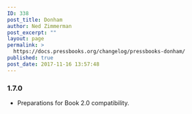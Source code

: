 ```yaml
---
ID: 338
post_title: Donham
author: Ned Zimmerman
post_excerpt: ""
layout: page
permalink: >
  https://docs.pressbooks.org/changelog/pressbooks-donham/
published: true
post_date: 2017-11-16 13:57:48
---
```

### 1\.7.0

*   Preparations for Book 2.0 compatibility.